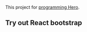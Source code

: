 This project for [programming Hero](http://bangla.programming-hero.com/).

## Try out React bootstrap



